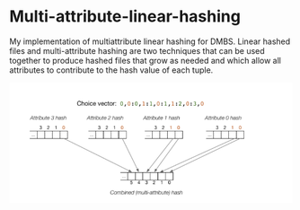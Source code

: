 # Multi-attribute-linear-hashing

My implementation of multiattribute linear hashing for DMBS. Linear hashed files and multi-attribute hashing are two techniques that can be used together to produce hashed files that grow as needed and which allow all attributes to contribute to the hash value of each tuple. 

![pic](https://github.com/YunruiZhang/Multi-attribute-linear-hashing/blob/main/choice_vector.png)
